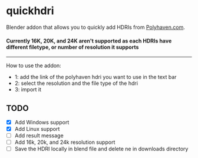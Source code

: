 # quickhdri
Blender addon that allows you to quickly add HDRIs from [Polyhaven.com](https://polyhaven.com/).
#### Currently 16K, 20K, and 24K aren't supported as each HDRIs have different filetype, or number of resolution it supports 
--- 

How to use the addon: 

- 1: add the link of the polyhaven hdri you want to use in the text bar 
- 2: select the resolution and the file type of the hdri 
- 3: import it 

## TODO
- [x] Add Windows support 
- [x] Add Linux support
- [ ] Add result message
- [ ] Add 16k, 20k, and 24k resolution support
- [ ] Save the HDRI locally in blend file and delete ne in downloads directory 
